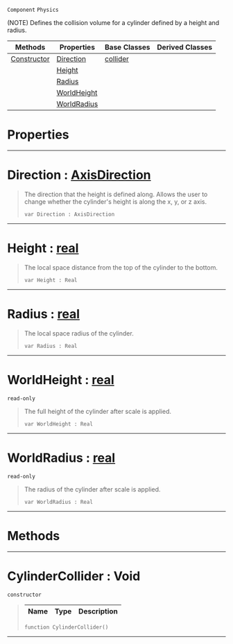  `Component` `Physics`



(NOTE) Defines the collision volume for a cylinder defined by a height and radius.

|Methods|Properties|Base Classes|Derived Classes|
|---|---|---|---|
|[ Constructor](https://github.com/PlasmaEngine/PlasmaDocs/blob/master/code_reference/class_reference/cylindercollider.markdown#cylindercollider-void)|[ Direction](https://github.com/PlasmaEngine/PlasmaDocs/blob/master/code_reference/class_reference/cylindercollider.markdown#direction-plasma-engine-do)|[collider](https://github.com/PlasmaEngine/PlasmaDocs/blob/master/code_reference/class_reference/collider.markdown)| |
| |[ Height](https://github.com/PlasmaEngine/PlasmaDocs/blob/master/code_reference/class_reference/cylindercollider.markdown#height-plasma-engine-docum)| | |
| |[ Radius](https://github.com/PlasmaEngine/PlasmaDocs/blob/master/code_reference/class_reference/cylindercollider.markdown#radius-plasma-engine-docum)| | |
| |[ WorldHeight](https://github.com/PlasmaEngine/PlasmaDocs/blob/master/code_reference/class_reference/cylindercollider.markdown#worldheight-plasma-engine)| | |
| |[ WorldRadius](https://github.com/PlasmaEngine/PlasmaDocs/blob/master/code_reference/class_reference/cylindercollider.markdown#worldradius-plasma-engine)| | |


 #  Properties


---  
 #  Direction : [AxisDirection](https://github.com/PlasmaEngine/PlasmaDocs/blob/master/code_reference/enum_reference.markdown#axisdirection)

> The direction that the height is defined along. Allows the user to change whether the cylinder's height is along the x, y, or z axis.
> ``` lang=cpp, name=Lightning
> var Direction : AxisDirection


---  
 #  Height : [real](https://github.com/PlasmaEngine/PlasmaDocs/blob/master/code_reference/lightning_base_types/real.markdown)

> The local space distance from the top of the cylinder to the bottom.
> ``` lang=cpp, name=Lightning
> var Height : Real


---  
 #  Radius : [real](https://github.com/PlasmaEngine/PlasmaDocs/blob/master/code_reference/lightning_base_types/real.markdown)

> The local space radius of the cylinder.
> ``` lang=cpp, name=Lightning
> var Radius : Real


---  
 #  WorldHeight : [real](https://github.com/PlasmaEngine/PlasmaDocs/blob/master/code_reference/lightning_base_types/real.markdown)

 `read-only`

> The full height of the cylinder after scale is applied.
> ``` lang=cpp, name=Lightning
> var WorldHeight : Real


---  
 #  WorldRadius : [real](https://github.com/PlasmaEngine/PlasmaDocs/blob/master/code_reference/lightning_base_types/real.markdown)

 `read-only`

> The radius of the cylinder after scale is applied.
> ``` lang=cpp, name=Lightning
> var WorldRadius : Real


---  
 #  Methods


---  
 #  CylinderCollider : Void

 `constructor`

> 
> |Name|Type|Description|
> |---|---|---|
> ``` lang=cpp, name=Lightning
> function CylinderCollider()
> ``` 


---  
 

 